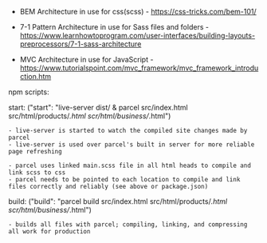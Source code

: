-   BEM Architecture in use for css(scss) - https://css-tricks.com/bem-101/

-   7-1 Pattern Architecture in use for Sass files and folders - https://www.learnhowtoprogram.com/user-interfaces/building-layouts-preprocessors/7-1-sass-architecture

-   MVC Architecture in use for JavaScript - https://www.tutorialspoint.com/mvc_framework/mvc_framework_introduction.htm

npm scripts:

start: ("start": "live-server dist/ & parcel src/index.html src/html/products/_.html scr/html/business/_.html")

    - live-server is started to watch the compiled site changes made by parcel 
    - live-server is used over parcel's built in server for more reliable page refreshing

    - parcel uses linked main.scss file in all html heads to compile and link scss to css
    - parcel needs to be pointed to each location to compile and link files correctly and reliably (see above or package.json)

build: ("build": "parcel build src/index.html src/html/products/_.html scr/html/business/_.html")

    - builds all files with parcel; compiling, linking, and compressing all work for production
